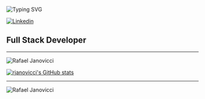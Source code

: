 ![Typing SVG](https://readme-typing-svg.herokuapp.com?color=08F000&size=35&lines=Hello+world!)

[![Linkedin](https://img.shields.io/badge/linkedin-%230A66C2.svg?&style=for-the-badge&logo=linkedin&logoColor=white&link=https://www.linkedin.com/in/rafaeljanovicci/)](https://www.linkedin.com/in/rafaeljanovicci/)

 ## Full Stack Developer

<hr/>

<img src="https://github-readme-stats.vercel.app/api/top-langs/?username=rjanovicci&layout=compact&theme=dracula" alt="Rafael Janovicci">

[![rjanovicci's GitHub stats](https://github-readme-stats.vercel.app/api?username=rjanovicci&count_private=true&show_icons=true&hide_title=true&include_all_commits=true&theme=dracula)](https://github.com/rjanovicci/github-readme-stats)

<hr>

<p align="left"> <img src="https://komarev.com/ghpvc/?username=rjanovicci" alt="Rafael Janovicci" /> </p>

